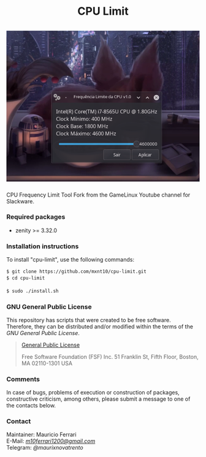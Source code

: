 <h1 align="center">
    CPU Limit
    <br/><br/>
    <a><img src="https://raw.githubusercontent.com/mxnt10/cpu-limit/master/preview.png"></a>
</h1>

CPU Frequency Limit Tool Fork from the GameLinux Youtube channel for Slackware.

### Required packages

- zenity >= 3.32.0

### Installation instructions

To install "cpu-limit", use the following commands:
```sh
$ git clone https://github.com/mxnt10/cpu-limit.git
$ cd cpu-limit

$ sudo ./install.sh
```

### GNU General Public License

This repository has scripts that were created to be free software.<br/>
Therefore, they can be distributed and/or modified within the terms of the *GNU General Public License*.

>[General Public License](https://pt.wikipedia.org/wiki/GNU_General_Public_License)
>
>Free Software Foundation (FSF) Inc. 51 Franklin St, Fifth Floor, Boston, MA 02110-1301 USA

### Comments

In case of bugs, problems of execution or construction of packages, constructive criticism, among others,
please submit a message to one of the contacts below.

### Contact

Maintainer: Mauricio Ferrari<br/>
E-Mail: *m10ferrari1200@gmail.com*<br/>
Telegram: *@maurixnovatrento*<br/>

